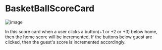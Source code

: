 # BasketBallScoreCard
![image](https://user-images.githubusercontent.com/79441278/179191696-a010622f-5b02-446c-bcd9-57cfb683f869.png)

In this score card when a user clicks a button(+1 or +2 or +3) below home, then the home score will be incremented. If the buttons below guest are clicked, then the guest's score is incremented accordingly.
